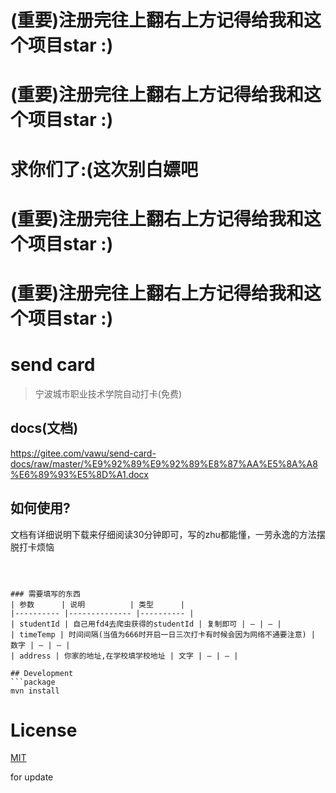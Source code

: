 # (重要)注册完往上翻右上方记得给我和这个项目star :)
# (重要)注册完往上翻右上方记得给我和这个项目star :)
# 求你们了:(这次别白嫖吧  
# (重要)注册完往上翻右上方记得给我和这个项目star :)
# (重要)注册完往上翻右上方记得给我和这个项目star :)

# send card
> 宁波城市职业技术学院自动打卡(免费)

## docs(文档)
https://gitee.com/vawu/send-card-docs/raw/master/%E9%92%89%E9%92%89%E8%87%AA%E5%8A%A8%E6%89%93%E5%8D%A1.docx


## 如何使用?
文档有详细说明下载来仔细阅读30分钟即可，写的zhu都能懂，一劳永逸的方法摆脱打卡烦恼
```



### 需要填写的东西
| 参数      | 说明          | 类型      | 
|---------- |-------------- |---------- |
| studentId | 自己用fd4去爬虫获得的studentId | 复制即可 | — | — |
| timeTemp | 时间间隔(当值为666时开启一日三次打卡有时候会因为网络不通要注意) | 数字 | — | — |
| address | 你家的地址,在学校填学校地址 | 文字 | — | — |

## Development
```package
mvn install 

```

# License
[MIT](https://opensource.org/licenses/MIT)

for update

